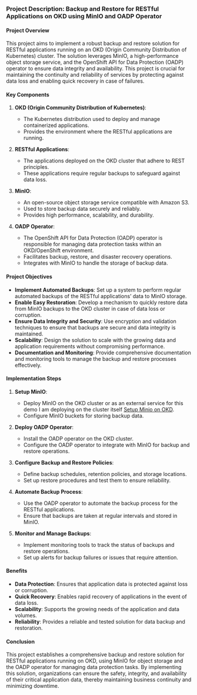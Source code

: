 ### Project Description: Backup and Restore for RESTful Applications on OKD using MinIO and OADP Operator

#### Project Overview
This project aims to implement a robust backup and restore solution for RESTful applications running on an OKD (Origin Community Distribution of Kubernetes) cluster. The solution leverages MinIO, a high-performance object storage service, and the OpenShift API for Data Protection (OADP) operator to ensure data integrity and availability. This project is crucial for maintaining the continuity and reliability of services by protecting against data loss and enabling quick recovery in case of failures.

#### Key Components
1. **OKD (Origin Community Distribution of Kubernetes)**:
   - The Kubernetes distribution used to deploy and manage containerized applications.
   - Provides the environment where the RESTful applications are running.

2. **RESTful Applications**:
   - The applications deployed on the OKD cluster that adhere to REST principles.
   - These applications require regular backups to safeguard against data loss.

3. **MinIO**:
   - An open-source object storage service compatible with Amazon S3.
   - Used to store backup data securely and reliably.
   - Provides high performance, scalability, and durability.

4. **OADP Operator**:
   - The OpenShift API for Data Protection (OADP) operator is responsible for managing data protection tasks within an OKD/OpenShift environment.
   - Facilitates backup, restore, and disaster recovery operations.
   - Integrates with MinIO to handle the storage of backup data.

#### Project Objectives
- **Implement Automated Backups**: Set up a system to perform regular automated backups of the RESTful applications’ data to MinIO storage.
- **Enable Easy Restoration**: Develop a mechanism to quickly restore data from MinIO backups to the OKD cluster in case of data loss or corruption.
- **Ensure Data Integrity and Security**: Use encryption and validation techniques to ensure that backups are secure and data integrity is maintained.
- **Scalability**: Design the solution to scale with the growing data and application requirements without compromising performance.
- **Documentation and Monitoring**: Provide comprehensive documentation and monitoring tools to manage the backup and restore processes effectively.

#### Implementation Steps
1. **Setup MinIO**:
   - Deploy MinIO on the OKD cluster or as an external service for this demo I am deploying on the cluster itself [Setup Minio on OKD](Minio/README.md).
   - Configure MinIO buckets for storing backup data.

2. **Deploy OADP Operator**:
   - Install the OADP operator on the OKD cluster.
   - Configure the OADP operator to integrate with MinIO for backup and restore operations.

3. **Configure Backup and Restore Policies**:
   - Define backup schedules, retention policies, and storage locations.
   - Set up restore procedures and test them to ensure reliability.

4. **Automate Backup Process**:
   - Use the OADP operator to automate the backup process for the RESTful applications.
   - Ensure that backups are taken at regular intervals and stored in MinIO.

5. **Monitor and Manage Backups**:
   - Implement monitoring tools to track the status of backups and restore operations.
   - Set up alerts for backup failures or issues that require attention.



#### Benefits
- **Data Protection**: Ensures that application data is protected against loss or corruption.
- **Quick Recovery**: Enables rapid recovery of applications in the event of data loss.
- **Scalability**: Supports the growing needs of the application and data volumes.
- **Reliability**: Provides a reliable and tested solution for data backup and restoration.

#### Conclusion
This project establishes a comprehensive backup and restore solution for RESTful applications running on OKD, using MinIO for object storage and the OADP operator for managing data protection tasks. By implementing this solution, organizations can ensure the safety, integrity, and availability of their critical application data, thereby maintaining business continuity and minimizing downtime.

